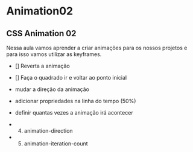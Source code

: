 # Animation02
## CSS Animation 02

Nessa aula vamos aprender a criar animações para os nossos projetos e para isso vamos utilizar as keyframes.

- [] Reverta a animação
- [] Faça o quadrado ir e voltar ao ponto inicial

- mudar a direção da animação
- adicionar propriedades na linha do tempo (50%)
- definir quantas vezes a animação irá acontecer

- 4. animation-direction
- 5. animation-iteration-count
